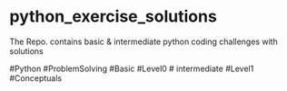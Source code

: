 # python_exercise_solutions
The Repo. contains basic &amp; intermediate python coding challenges with solutions

#Python #ProblemSolving #Basic #Level0 # intermediate #Level1 #Conceptuals
